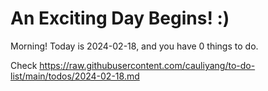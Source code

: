 # An Exciting Day Begins! :)

Morning! Today is 2024-02-18, and you have 0 things to do.

Check https://raw.githubusercontent.com/cauliyang/to-do-list/main/todos/2024-02-18.md